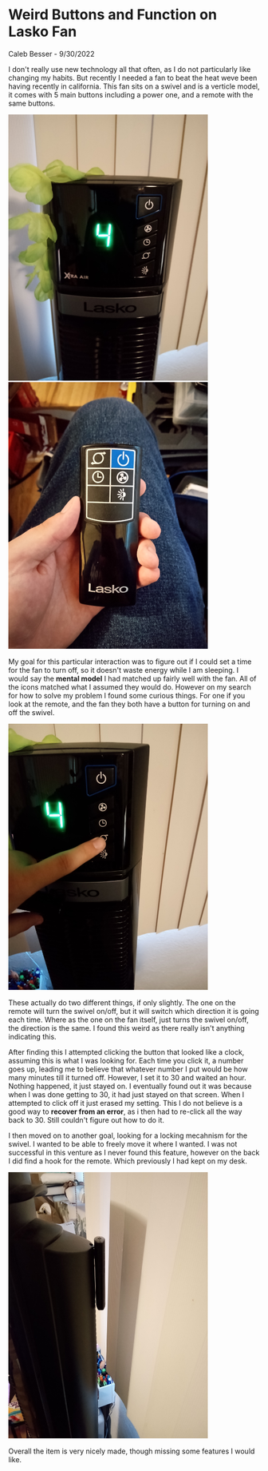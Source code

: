 # Weird Buttons and Function on Lasko Fan

Caleb Besser - 9/30/2022

I don't really use new technology all that often, as I do not particularly like changing my habits. But recently I needed a fan to beat the heat weve been having recently in california. This fan sits on a swivel and is a verticle model, it comes with 5 main buttons including a power one, and a remote with the same buttons.

<img src="fan.jpg" alt="sketch_1" width="400"/> <img src="remote.jpg" alt="sketch_1" width="400"/>


My goal for this particular interaction was to figure out if I could set a time for the fan to turn off, so it doesn't waste energy while I am sleeping. I would say the **mental model** I had matched up fairly well with the fan. All of the icons matched what I assumed they would do. However on my search for how to solve my problem I found some curious things. For one if you look at the remote, and the fan they both have a button for turning on and off the swivel.

<img src="button.jpg" alt="sketch_1" width="400"/>


These actually do two different things, if only slightly. The one on the remote will turn the swivel on/off, but it will switch which direction it is going each time. Where as the one on the fan itself, just turns the swivel on/off, the direction is the same. I found this weird as there really isn't anything indicating this. 

After finding this I attempted clicking the button that looked like a clock, assuming this is what I was looking for. Each time you click it, a number goes up, leading me to believe that whatever number I put would be how many minutes till it turned off. However, I set it to 30 and waited an hour. Nothing happened, it just stayed on. I eventually found out it was because when I was done getting to 30, it had just stayed on that screen. When I attempted to click off it just erased my setting. This I do not believe is a good way to **recover from an error**, as i then had to re-click all the way back to 30. Still couldn't figure out how to do it.

I then moved on to another goal, looking for a locking mecahnism for the swivel. I wanted to be able to freely move it where I wanted. I was not successful in this venture as I never found this feature, however on the back I did find a hook for the remote. Which previously I had kept on my desk. 

<img src="hanger.jpg" alt="sketch_1" width="400"/>


Overall the item is very nicely made, though missing some features I would like.
